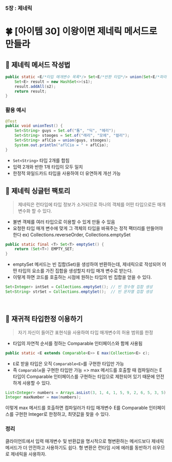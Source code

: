 ### 5장 : 제네릭
# 🍀 [아이템 30]  이왕이면 제네릭 메서드로 만들라

## 📒 제네릭 메서드 작성법
```java
public static <E/*타입 매개변수 목록*/> Set<E/*반환 타입*/> union(Set<E/*파라미터 타입*/> s1, Set<E> s2) {
    Set<E> result = new HashSet<>(s1);
    result.addAll(s2);
    return result;
}
```

### 활용 예시
```java
@Test
public void unionTest() {
    Set<String> guys = Set.of("톰", "딕", "헤리");
    Set<String> stooges = Set.of("래리", "모에", "컬리");
    Set<String> aflCio = union(guys, stooges);
    System.out.println("aflCio = " + aflCio);
}
```
- `Set<String>` 타입 2개를 합침
- 입력 2개와 반한 1개 타입이 모두 일치
- 한정적 와일드카드 타입을 사용하여 더 유연하게 개선 가능

## 📒 제네릭 싱글턴 팩토리
> 제네릭은 런타임에 타입 정보가 소거되므로 하나의 객체를 어떤 타입으로든 매개변수화 할 수 있다.

- 불변 객체를 여러 타입으로 이용할 수 있게 만들 수 있음
- 요청한 타입 매개 변수에 맞게 그 객체의 타입을 바꿔주는 정적 팩터리를 만들어야 한다
ex) Collections.reverseOrder, Collections.emptySet
```java
public static final <T> Set<T> emptySet() {
    return (Set<T>) EMPTY_SET;
}
```
- emptySet 메서드는 빈 집합(Set)을 생성하여 반환하는데, 제네릭으로 작성되어 어떤 타입의 요소를 가진 집합을 생성할지 타입 매개 변수로 받는다. 
- 이렇게 하면 코드를 호출하는 시점에 원하는 타입의 빈 집합을 얻을 수 있다.
```java
Set<Integer> intSet = Collections.emptySet(); // 빈 정수형 집합 생성
Set<String> strSet = Collections.emptySet();  // 빈 문자열 집합 생성
```

&nbsp;

## 📒 재귀적 타입한정 이용하기
> 자기 자신이 들어간 표현식을 사용하여 타입 매개변수의 허용 범위를 한정
- 타입의 자연적 순서를 정하는 Comparable 인터페이스와 함께 사용됨

```java
public static <E extends Comparable<E>> E max(Collection<E> c);
```
- `E`로 받을 타입은 오직 `Comparable<E>`를 구현한 타입만 가능
- 즉 `Comparable`을 구현한 타입만 가능
=> max 메서드를 호출할 때 컴파일러는 E 타입이 Comparable<E> 인터페이스를 구현하는 타입으로 제한되어 있기 때문에 안전하게 사용할 수 있다. 

```java
List<Integer> numbers = Arrays.asList(3, 1, 4, 1, 5, 9, 2, 6, 5, 3, 5);
Integer maxNumber = max(numbers);
```
이렇게 max 메서드를 호출하면 컴파일러가 타입 매개변수 E를 Comparable<E> 인터페이스를 구현한 Integer로 한정하고, 최댓값을 찾을 수 있다.


### 정리
클라이언트에서 입력 매개변수 및 반환값을 명시적으로 형변환하는 메서드보다 제네릭 메서드가 더 안전하고 사용하기도 쉽다.
형 변환은 런타임 시에 에러를 동반하기 쉬우므로 제네릭을 사용하자.